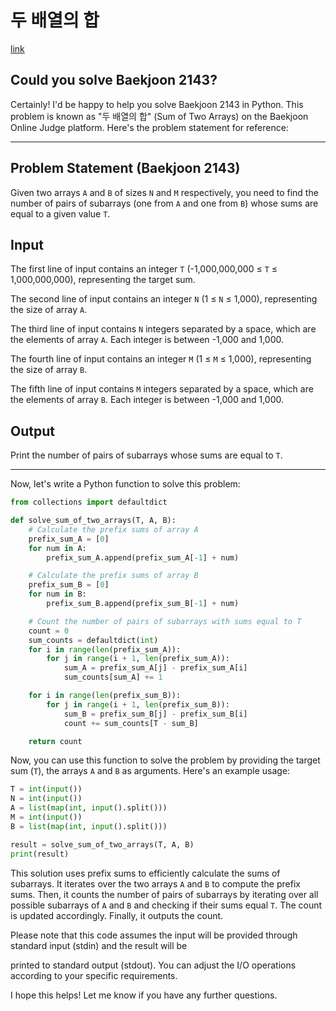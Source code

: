 # 두 배열의 합

[link](https://www.acmicpc.net/problem/2143)

## Could you solve Baekjoon 2143?

Certainly! I'd be happy to help you solve Baekjoon 2143 in Python. This problem is known as "두 배열의 합" (Sum of Two Arrays) on the Baekjoon Online Judge platform. Here's the problem statement for reference:

---

## Problem Statement (Baekjoon 2143)

Given two arrays `A` and `B` of sizes `N` and `M` respectively, you need to find the number of pairs of subarrays (one from `A` and one from `B`) whose sums are equal to a given value `T`.

## Input

The first line of input contains an integer `T` (-1,000,000,000 ≤ `T` ≤ 1,000,000,000), representing the target sum.

The second line of input contains an integer `N` (1 ≤ `N` ≤ 1,000), representing the size of array `A`.

The third line of input contains `N` integers separated by a space, which are the elements of array `A`. Each integer is between -1,000 and 1,000.

The fourth line of input contains an integer `M` (1 ≤ `M` ≤ 1,000), representing the size of array `B`.

The fifth line of input contains `M` integers separated by a space, which are the elements of array `B`. Each integer is between -1,000 and 1,000.

## Output

Print the number of pairs of subarrays whose sums are equal to `T`.

---

Now, let's write a Python function to solve this problem:

```python
from collections import defaultdict

def solve_sum_of_two_arrays(T, A, B):
    # Calculate the prefix sums of array A
    prefix_sum_A = [0]
    for num in A:
        prefix_sum_A.append(prefix_sum_A[-1] + num)

    # Calculate the prefix sums of array B
    prefix_sum_B = [0]
    for num in B:
        prefix_sum_B.append(prefix_sum_B[-1] + num)

    # Count the number of pairs of subarrays with sums equal to T
    count = 0
    sum_counts = defaultdict(int)
    for i in range(len(prefix_sum_A)):
        for j in range(i + 1, len(prefix_sum_A)):
            sum_A = prefix_sum_A[j] - prefix_sum_A[i]
            sum_counts[sum_A] += 1

    for i in range(len(prefix_sum_B)):
        for j in range(i + 1, len(prefix_sum_B)):
            sum_B = prefix_sum_B[j] - prefix_sum_B[i]
            count += sum_counts[T - sum_B]

    return count
```

Now, you can use this function to solve the problem by providing the target sum (`T`), the arrays `A` and `B` as arguments. Here's an example usage:

```python
T = int(input())
N = int(input())
A = list(map(int, input().split()))
M = int(input())
B = list(map(int, input().split()))

result = solve_sum_of_two_arrays(T, A, B)
print(result)
```

This solution uses prefix sums to efficiently calculate the sums of subarrays. It iterates over the two arrays `A` and `B` to compute the prefix sums. Then, it counts the number of pairs of subarrays by iterating over all possible subarrays of `A` and `B` and checking if their sums equal `T`. The count is updated accordingly. Finally, it outputs the count.

Please note that this code assumes the input will be provided through standard input (stdin) and the result will be

 printed to standard output (stdout). You can adjust the I/O operations according to your specific requirements.

I hope this helps! Let me know if you have any further questions.
